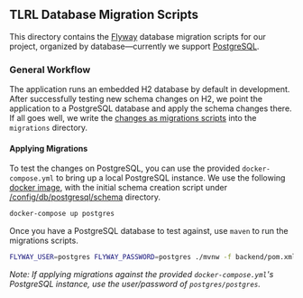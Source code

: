 ## TLRL Database Migration Scripts

This directory contains the [Flyway](https://flywaydb.org) database migration scripts for our project, organized by database&mdash;currently we support [PostgreSQL](https://www.postgresql.org/). 

### General Workflow

The application runs an embedded H2 database by default in development. After successfully testing new schema changes on H2, we point the application to a PostgreSQL database and apply the schema changes there. If all goes well, we write the [changes as migrations scripts](https://flywaydb.org/documentation/migrations) into the `migrations` directory.

#### Applying Migrations

To test the changes on PostgreSQL, you can use the provided `docker-compose.yml` to bring up a local PostgreSQL instance. We use the following [docker image](https://hub.docker.com/_/postgres), with the initial schema creation script under [/config/db/postgresql/schema](/config/db/postgresql/schema) directory.

```bash
docker-compose up postgres
```
Once you have a PostgreSQL database to test against, use `maven` to run the migrations scripts.

```bash
FLYWAY_USER=postgres FLYWAY_PASSWORD=postgres ./mvnw -f backend/pom.xml flyway:migrate -Ddb=postgres
```

_Note: If applying migrations against the provided `docker-compose.yml`'s PostgreSQL instance, use the user/password of `postgres/postgres`._



